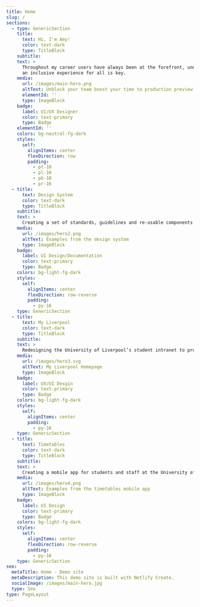 ```yaml
---
title: Home
slug: /
sections:
  - type: GenericSection
    title:
      text: Hi, I'm Amy!
      color: text-dark
      type: TitleBlock
    subtitle:
    text: >
      Throughout my career users have always been at the forefront, understanding people and providing 
      an inclusive experience for all is key.
    media:
      url: /images/main-hero.png
      altText: Unblock your team boost your time to production preview
      elementId: ''
      type: ImageBlock
    badge:
      label: UI/UX Designer
      color: text-primary
      type: Badge
    elementId: ''
    colors: bg-neutral-fg-dark
    styles:
      self:
        alignItems: center
        flexDirection: row
        padding:
          - pt-10
          - pl-16
          - pb-10
          - pr-16
  - title:
      text: Design System
      color: text-dark
      type: TitleBlock
    subtitle:
    text: >
      Creating a set of standards, guidelines and re-usable components to help ensure consistency across mobile apps.
    media:
      url: /images/hero2.png
      altText: Examples from the design system
      type: ImageBlock
    badge:
      label: UI Design/Documentation
      color: text-primary
      type: Badge
    colors: bg-light-fg-dark
    styles:
      self:
        alignItems: center
        flexDirection: row-reverse
        padding:
          - py-16
    type: GenericSection
  - title:
      text: My Liverpool
      color: text-dark
      type: TitleBlock
    subtitle:
    text: >
      Redesigning the University of Liverpool’s student intranet to provide a personal experience, engaging students and helping them find key information quickly and easily.
    media:
      url: /images/hero3.svg
      altText: My Liverpool Homepage
      type: ImageBlock
    badge:
      label: UX/UI Desgin
      color: text-primary
      type: Badge
    colors: bg-light-fg-dark
    styles:
      self:
        alignItems: center
        padding:
          - py-16
    type: GenericSection
  - title:
      text: Timetables
      color: text-dark
      type: TitleBlock
    subtitle:
    text: >
      Creating a mobile app for students and staff at the University of Liverpool to retrieve personalised timetables complete with campus maps.
    media:
      url: /images/hero4.png
      altText: Examples from the timetables mobile app
      type: ImageBlock
    badge:
      label: UI Design
      color: text-primary
      type: Badge
    colors: bg-light-fg-dark
    styles:
      self:
        alignItems: center
        flexDirection: row-reverse
        padding:
          - py-16
    type: GenericSection
seo:
  metaTitle: Home - Demo site
  metaDescription: This demo site is built with Netlify Create.
  socialImage: /images/main-hero.jpg
  type: Seo
type: PageLayout
---
```

